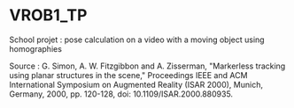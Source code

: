 # VROB1_TP

School projet : pose calculation on a video with a moving object using homographies

Source : G. Simon, A. W. Fitzgibbon and A. Zisserman, "Markerless tracking using planar structures in the scene," Proceedings IEEE and ACM International Symposium on Augmented Reality (ISAR 2000), Munich, Germany, 2000, pp. 120-128, doi: 10.1109/ISAR.2000.880935.
